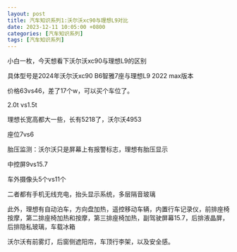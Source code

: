```yaml
---
layout: post
title: 汽车知识系列1:沃尔沃xc90与理想L9对比
date: 2023-12-11 10:05:00 +0800
categories: [汽车知识系列]
tags: [汽车知识系列]
---
```


小白一枚，今天想看下沃尔沃xc90与理想L9的区别

具体型号是2024年沃尔沃xc90 B6智雅7座与理想L9 2022 max版本

价格63vs46，差了17个w，可以买个车位了。

2.0t vs1.5t

理想长宽高都大一些，长有5218了，沃尔沃4953

座位7vs6

胎压监测：沃尔沃只是屏幕上有报警标志，理想有胎压显示

中控屏9vs15.7

车外摄像头5个vs11个

二者都有手机无线充电，抬头显示系统，多层隔音玻璃

此外，理想有自动泊车，方向盘加热，遥控移动车辆，内置行车记录仪，前排座椅按摩，第二排座椅加热和按摩，第三排座椅加热，副驾驶屏幕15.7，后排液晶屏，后排隐私玻璃，车载冰箱

沃尔沃有前雾灯，后窗侧遮阳帘，车顶行李架，以及安全感。